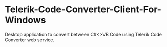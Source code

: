 # Telerik-Code-Converter-Client-For-Windows
Desktop application to convert between C#&lt;>VB Code using Telerik Code Converter web service.
